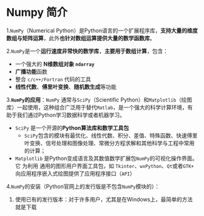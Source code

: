 # Numpy 简介

1.`NumPy`（Numerical Python）是Python语言的一个扩展程序库，**支持大量的维度数组与矩阵运算**，此外**也针对数组运算提供大量的数学函数库**。

2.`NumPy`是一个**运行速度非常快的数学库**，**主要用于数组计算**，包含：

- 一个强大的 **N维数组对象 `ndarray`**
- **广播功能**函数
- 整合 `c/c++/Fortran` 代码的工具
- **线性代数**、**傅里叶变换**、**随机数生成**等功能



3.**`NumPy`的应用**：`NumPy` 通常与`SciPy`（Scientific Python）和`Matplotlib`（绘图库）一起使用，这种组合广泛用于替代`Matlab`，是一个强大的科学计算环境，有助于我们通过Python学习数据科学或者机器学习。

- `SciPy` 是一个开源的**Python算法库和数学工具包**
  - `SciPy`包含的模块有最优化、线性代数、积分、差值、特殊函数、快速傅里叶变换、信号处理和图像处理、常微分方程求解和其他科学与工程中常用的计算；
- `Matplotlib` 是Python变成语言及其数值数学扩展包`NumPy`的可视化操作界面。它 为利用 通用的图形用户界面工具包，如 `Tkinter`、`wxPython`、`Qt`或者`GTK+` 向应用程序嵌入式绘图提供了应用程序接口（`API`）



4.`NumPy`的安装（Python官网上的发行版是不包含`NumPy`模块的）：

1. 使用已有的发行版本：对于许多用户，尤其是在Windows上，最简单的方法就是下载